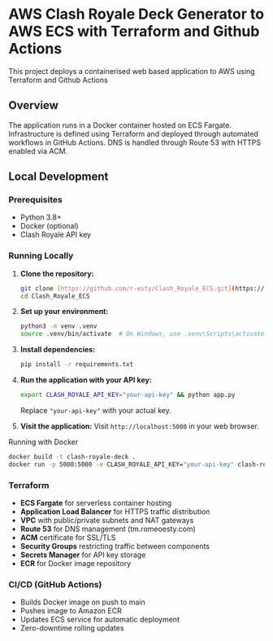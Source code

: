 # AWS Clash Royale Deck Generator to AWS ECS with Terraform and Github Actions

This project deploys a containerised web based application to AWS using Terraform and Github Actions

## Overview 

The application runs in a Docker container hosted on ECS Fargate. Infrastructure is defined using Terraform and deployed through automated workflows in GitHub Actions. DNS is handled through Route 53 with HTTPS enabled via ACM.

##  Local Development

### Prerequisites
- Python 3.8+
- Docker (optional)
- Clash Royale API key

### Running Locally

1.  **Clone the repository:**
    ```bash
    git clone [https://github.com/r-esty/Clash_Royale_ECS.git](https://github.com/YOUR_USERNAME/Clash_Royale_ECS.git)
    cd Clash_Royale_ECS
    ```

2.  **Set up your environment:**
    ```bash
    python3 -m venv .venv
    source .venv/bin/activate  # On Windows, use .venv\Scripts\activate
    ```

3.  **Install dependencies:**
    ```bash
    pip install -r requirements.txt
    ```

4.  **Run the application with your API key:**
    ```bash
    export CLASH_ROYALE_API_KEY="your-api-key" && python app.py
    ```
    Replace `"your-api-key"` with your actual key.

5.  **Visit the application:**
    Visit `http://localhost:5000` in your web browser.

Running with Docker
```bash
docker build -t clash-royale-deck .
docker run -p 5000:5000 -e CLASH_ROYALE_API_KEY="your-api-key" clash-royale-deck
```
### Terraform
- **ECS Fargate** for serverless container hosting
- **Application Load Balancer** for HTTPS traffic distribution  
- **VPC** with public/private subnets and NAT gateways
- **Route 53** for DNS management (tm.romeoesty.com)
- **ACM** certificate for SSL/TLS
- **Security Groups** restricting traffic between components
- **Secrets Manager** for API key storage
- **ECR** for Docker image repository

### CI/CD (GitHub Actions)
- Builds Docker image on push to main
- Pushes image to Amazon ECR
- Updates ECS service for automatic deployment
- Zero-downtime rolling updates

















